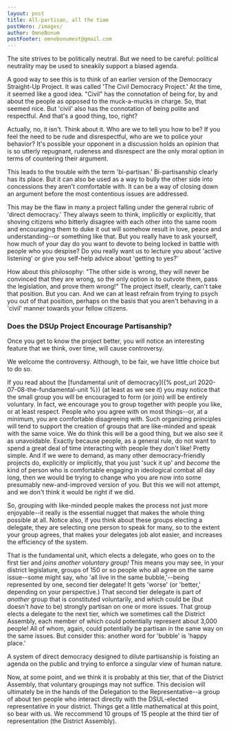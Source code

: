 ```yaml
---
layout: post
title: All-partisan, all the time
postHero: /images/
author: OmneBonum
postFooter: omnebonumest@gmail.com
---
```

The site strives to be politically neutral.  But we need to be careful: political neutrality may be used to sneakily support a biased agenda.

A good way to see this is to think of an earlier version of the Democracy Straight-Up Project.  It was called 'The Civil Democracy Project.' At the time, it seemed like a good idea.  "Civil" has the connotation of being for, by and about the people as opposed to the muck-a-mucks in charge.  So, that seemed nice.  But 'civil' also has the connotation of being polite and respectful.  And that's a good thing, too, right?

Actually, no, it isn't. Think about it.  Who are we to tell you how to be?  If you feel the need to be rude and disrespectful, who are we to police your behavior? It's possible your opponent in a discussion holds an opinion that is so utterly repugnant, rudeness and disrespect are the only moral option in terms of countering their argument.  

This leads to the trouble with the term 'bi-partisan.' Bi-partisanship clearly has its place.  But it can also be used as a way to bully the other side into concessions they aren't comfortable with. It can be a way of closing down an argument before the most contentious issues are addressed.  

This may be the flaw in many a project falling under the general rubric of 'direct democracy.' They always seem to think, implicitly or explicitly, that shoving citizens who bitterly disagree with each other into the same room and encouraging them to duke it out will somehow result in love, peace and understanding--or something like that. But you really have to ask yourself, how much of your day do you want to devote to being locked in battle with people who you despise? Do you really want us to lecture you about 'active listening' or give you self-help advice about 'getting to yes?'

How about this philosophy: "The other side is wrong, they will never be convinced that they are wrong, so the only option is to outvote them, pass the legislation, and prove them wrong!" The project itself, clearly, can't take that position.  But you can.  And we can at least refrain from trying to psych you out of that position, perhaps on the basis that you aren't behaving in a 'civil' manner towards your fellow citizens.

### Does the DSUp Project Encourage Partisanship?

Once you get to know the project better, you will notice an interesting feature that we think, over time, will cause controversy.  

We welcome the controversy.  Although, to be fair, we have little choice but to do so.

If you read about the [fundamental unit of democracy]({% post_url 2020-07-08-the-fundamental-unit %}) (at least as we see it) you may notice that the small group you will be encouraged to form (or join) will be entirely voluntary.  In fact, we encourage you to group together with people you like, or at least respect. People who you agree with on most things--or, at a minimum, you are comfortable disagreeing with. Such organizing principles will tend to support the creation of groups that are like-minded and speak with the same voice.  We do think this will be a good thing, but we also see it as unavoidable.  Exactly because people, as a general rule, do not want to spend a great deal of time interacting with people they don't like!  Pretty simple. And if we were to demand, as many other democracy-friendly projects do, explicitly or implicitly, that you just 'suck it up' and *become* the kind of person who is comfortable engaging in ideological combat all day long, then we would be trying to change who you are now into some presumably new-and-improved version of you.  But this we will not attempt, and we don't think it would be right if we did.

So, grouping with like-minded people makes the process not just more enjoyable--it really is the essential nugget that makes the whole thing possible at all.  Notice also, if you think about these groups electing a delegate, they are selecting one person to speak for many, so to the extent your group agrees, that makes your delegates job alot easier, and increases the efficiency of the system.

That is the fundamental unit, which elects a delegate, who goes on to the first tier and *joins another voluntary group!* This means you may see, in your district legislature, groups of 150 or so people who all agree on the same issue--some might say, who 'all live in the same bubble,'--being represented by one, second tier  delegate!  It gets 'worse' (or 'better,' depending on your perspective.) That second tier delegate is part of *another* group that is constituted voluntarily, and which could be (but doesn't *have* to be) strongly partisan on one or more issues.  That group elects a delegate to the next tier, which we sometimes call the District Assembly, each member of which could potentially represent about 3,000 people!  All of whom, again, could potentially be partisan in the same way on the same issues.  But consider this: another word for 'bubble' is 'happy place.'

A system of direct democracy designed to dilute partisanship is foisting an agenda on the public and trying to enforce a singular view of human nature.

Now, at some point, and we think it is probably at this tier, that of the District Assembly, that voluntary groupings may not suffice.  This decision will ultimately be in the hands of the Delegation to the Representative--a group of about ten people who interact directly with the DSUL-elected representative in your district. Things get a little mathematical at this point, so bear with us. We reccommend 10 groups of 15 people at the third tier of representation (the District Assembly).   

